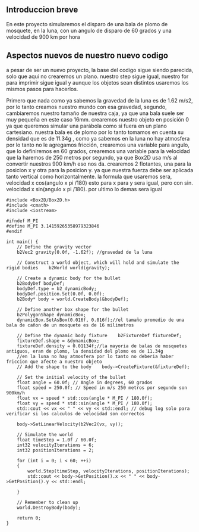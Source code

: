 <h2>Introduccion breve</h2>

<p>En este proyecto simularemos el disparo de una bala de plomo de mosquete, en la luna, con un angulo de disparo de 60 grados y una velocidad de 900 km por hora</p>
<h2>Aspectos nuevos de nuestro nuevo codigo</h2>
<p>a pesar de ser un nuevo proyecto, la base del codigo sigue siendo parecida, solo que aqui no crearemos un plano. nuestro step sigue igual, nuestro for para imprimir sigue igual y aunque los objetos sean distintos usaremos los mismos pasos para hacerlos.</p>

<p>Primero que nada como ya sabemos la gravedad de la luna es de 1.62 m/s2, por lo tanto creamos nuestro mundo con esa gravedad, segundo, cambiaremos nuestro tamaño de nuestra caja, ya que una bala suele ser muy pequeña en este caso 16mm. crearemos nuestro objeto en posición 0 ya que queremos simular una parábola como si fuera en un plano cartesiano. nuestra bala es de plomo por lo tanto tomamos en cuenta su densidad que es de 11.34g , como ya sabemos en la luna no hay atmosfera por lo tanto no le agregamos fricción, crearemos una variable para angulo, que lo definiremos en 60 grados, crearemos una variable para la velocidad que la haremos de 250 metros por segundo, ya que Box2D usa m/s al convertir nuestros 900 km/h eso nos da. crearemos 2 flotantes, una para la posicion x y otra para la posicion y. ya que nuestra fuerza debe ser aplicada tanto vertical como horizontalmente. la formula que usaremos sera, velocidad x cos(angulo x pi /180) esto para x para y sera igual, pero con sin. velocidad x sin(angulo x pi /180). por ultimo lo demas sera igual</p>

	#include <Box2D/Box2D.h>  
	#include <cmath>  
	#include <iostream>  
	  
	#ifndef M_PI  
	#define M_PI 3.14159265358979323846  
	#endif  
	  
	int main() {  
	    // Define the gravity vector  
	    b2Vec2 gravity(0.0f, -1.62f); //gravedad de la luna  
	  
	    // Construct a world object, which will hold and simulate the rigid bodies    b2World world(gravity);  
	  
	    // Create a dynamic body for the bullet  
	    b2BodyDef bodyDef;  
	    bodyDef.type = b2_dynamicBody;  
	    bodyDef.position.Set(0.0f, 0.0f);  
	    b2Body* body = world.CreateBody(&bodyDef);  
	  
	    // Define another box shape for the bullet  
	    b2PolygonShape dynamicBox;  
	    dynamicBox.SetAsBox(0.016f, 0.016f);//el tamaño promedio de una bala de cañon de un mosquete es de 16 milimetros  
	  
	    // Define the dynamic body fixture    b2FixtureDef fixtureDef;  
	    fixtureDef.shape = &dynamicBox;  
	    fixtureDef.density = 0.01134f;//la mayoria de balas de mosquetes antiguos, eran de plomo, la densidad del plomo es de 11.34g  
	    //en la luna no hay atmosfera por lo tanto no deberia haber friccion que afecte a nuestro objeto  
	    // Add the shape to the body    body->CreateFixture(&fixtureDef);  
	  
	    // Set the initial velocity of the bullet  
	    float angle = 60.0f; // Angle in degrees, 60 grados  
	    float speed = 250.0f; // Speed in m/s 250 metros por segundo son 900km/h  
	    float vx = speed * std::cos(angle * M_PI / 180.0f);  
	    float vy = speed * std::sin(angle * M_PI / 180.0f);  
	    std::cout << vx << " " << vy << std::endl; // debug log solo para verificar si los calculos de velocidad son correctos  
	  
	    body->SetLinearVelocity(b2Vec2(vx, vy));  
	  
	    // Simulate the world  
	    float timeStep = 1.0f / 60.0f;  
	    int32 velocityIterations = 6;  
	    int32 positionIterations = 2;  
	  
	    for (int i = 0; i < 60; ++i)  
	    {  
	        world.Step(timeStep, velocityIterations, positionIterations);  
	        std::cout << body->GetPosition().x << " " << body->GetPosition().y << std::endl;  
	  
	    }  
	  
	    // Remember to clean up  
	    world.DestroyBody(body);  
	  
	    return 0;  
	}

